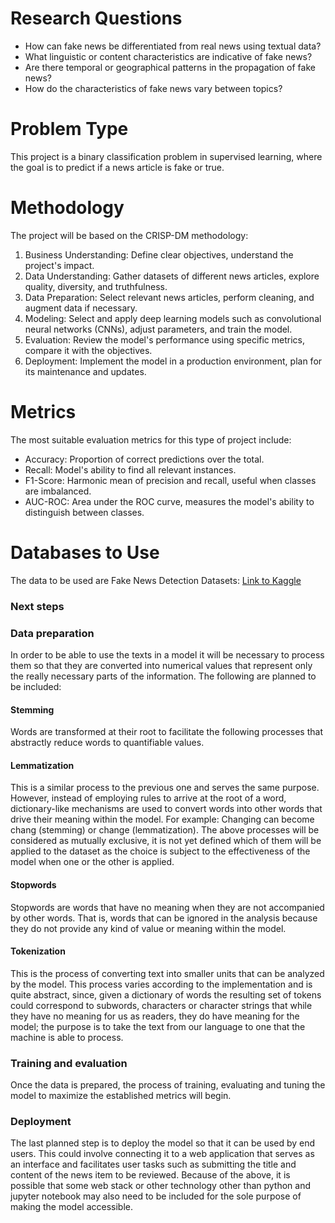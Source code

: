 # Research Questions

- How can fake news be differentiated from real news using textual data?
- What linguistic or content characteristics are indicative of fake news?
- Are there temporal or geographical patterns in the propagation of fake news?
- How do the characteristics of fake news vary between topics?

# Problem Type

This project is a binary classification problem in supervised learning, where the goal is to predict if a news article is fake or true.

# Methodology

The project will be based on the CRISP-DM methodology:
1. Business Understanding: Define clear objectives, understand the project's impact.
2. Data Understanding: Gather datasets of different news articles, explore quality, diversity, and truthfulness.
3. Data Preparation: Select relevant news articles, perform cleaning, and augment data if necessary.
4. Modeling: Select and apply deep learning models such as convolutional neural networks (CNNs), adjust parameters, and train the model.
5. Evaluation: Review the model's performance using specific metrics, compare it with the objectives.
6. Deployment: Implement the model in a production environment, plan for its maintenance and updates.

# Metrics

The most suitable evaluation metrics for this type of project include:
- Accuracy: Proportion of correct predictions over the total.
- Recall: Model's ability to find all relevant instances.
- F1-Score: Harmonic mean of precision and recall, useful when classes are imbalanced.
- AUC-ROC: Area under the ROC curve, measures the model's ability to distinguish between classes.

# Databases to Use

The data to be used are Fake News Detection Datasets:
[Link to Kaggle](https://www.kaggle.com/datasets/emineyetm/fake-news-detection-datasets)

### Next steps
### Data preparation
In order to be able to use the texts in a model it will be necessary to process them so that they are converted into numerical values that represent only the really necessary parts of the information. The following are planned to be included:
#### Stemming
Words are transformed at their root to facilitate the following processes that abstractly reduce words to quantifiable values.
#### Lemmatization
This is a similar process to the previous one and serves the same purpose. However, instead of employing rules to arrive at the root of a word, dictionary-like mechanisms are used to convert words into other words that drive their meaning within the model. For example: Changing can become chang (stemming) or change (lemmatization).
The above processes will be considered as mutually exclusive, it is not yet defined which of them will be applied to the dataset as the choice is subject to the effectiveness of the model when one or the other is applied.
#### Stopwords
Stopwords are words that have no meaning when they are not accompanied by other words. That is, words that can be ignored in the analysis because they do not provide any kind of value or meaning within the model.
#### Tokenization
This is the process of converting text into smaller units that can be analyzed by the model. This process varies according to the implementation and is quite abstract, since, given a dictionary of words the resulting set of tokens could correspond to subwords, characters or character strings that while they have no meaning for us as readers, they do have meaning for the model; the purpose is to take the text from our language to one that the machine is able to process.
### Training and evaluation
Once the data is prepared, the process of training, evaluating and tuning the model to maximize the established metrics will begin.
### Deployment
The last planned step is to deploy the model so that it can be used by end users. This could involve connecting it to a web application that serves as an interface and facilitates user tasks such as submitting the title and content of the news item to be reviewed.
Because of the above, it is possible that some web stack or other technology other than python and jupyter notebook may also need to be included for the sole purpose of making the model accessible.
 
 
